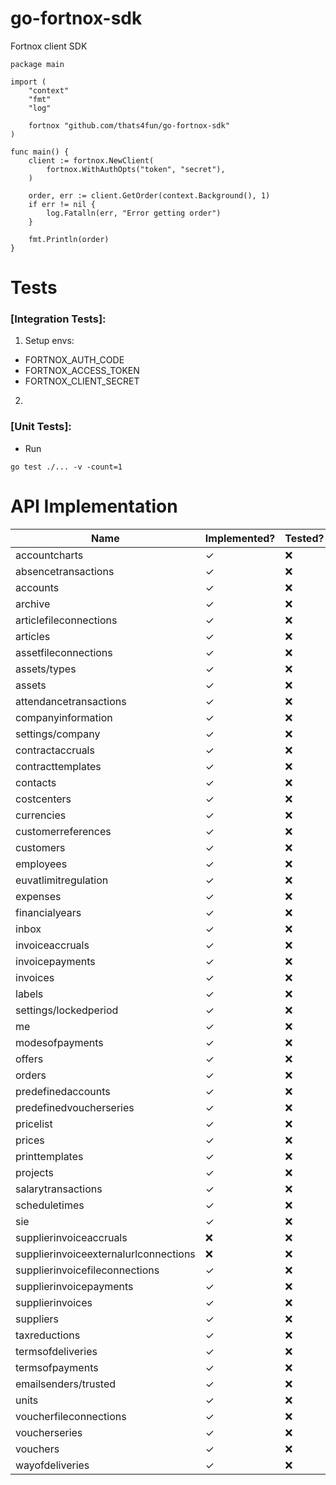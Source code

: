# go-fortnox-sdk

Fortnox client SDK

```
package main

import (
	"context"
	"fmt"
	"log"

	fortnox "github.com/thats4fun/go-fortnox-sdk"
)

func main() {
	client := fortnox.NewClient(
		fortnox.WithAuthOpts("token", "secret"),
	)

	order, err := client.GetOrder(context.Background(), 1)
	if err != nil {
		log.Fatalln(err, "Error getting order")
	}

	fmt.Println(order)
}

```

# Tests

### [Integration Tests]:

1. Setup envs:

- FORTNOX_AUTH_CODE
- FORTNOX_ACCESS_TOKEN
- FORTNOX_CLIENT_SECRET

2.

### [Unit Tests]:

- Run

```
go test ./... -v -count=1
```

# API Implementation

| Name                                  | Implemented? | Tested?   | 
|---------------------------------------|-------------|-----------| 
| accountcharts                         | ✓           | ❌         |  
| absencetransactions                   | ✓           | ❌         |   
| accounts                              | ✓           | ❌         |  
| archive                               | ✓           | ❌         |  
| articlefileconnections                | ✓           | ❌         |  
| articles                              | ✓           | ❌         |  
| assetfileconnections                  | ✓           | ❌         |  
| assets/types                          | ✓           | ❌         |  
| assets                                | ✓           | ❌         |  
| attendancetransactions                | ✓           | ❌         |  
| companyinformation                    | ✓           | ❌         |  
| settings/company                      | ✓           | ❌         |  
| contractaccruals                      | ✓           | ❌         |  
| contracttemplates                     | ✓           | ❌         |  
| contacts                              | ✓           | ❌         |  
| costcenters                           | ✓           | ❌         |  
| currencies                            | ✓           | ❌         |  
| customerreferences                    | ✓           | ❌         |  
| customers                             | ✓           | ❌         |  
| employees                             | ✓           | ❌         |  
| euvatlimitregulation                  | ✓           | ❌         |  
| expenses                              | ✓           | ❌         |  
| financialyears                        | ✓           | ❌         |  
| inbox                                 | ✓           | ❌         |  
| invoiceaccruals                       | ✓           | ❌         |  
| invoicepayments                       | ✓           | ❌         |  
| invoices                              | ✓           | ❌         |  
| labels                                | ✓           | ❌         |  
| settings/lockedperiod                 | ✓           | ❌         |  
| me                                    | ✓           | ❌         |  
| modesofpayments                       | ✓           | ❌         |  
| offers                                | ✓           | ❌         |  
| orders                                | ✓           | ❌         |  
| predefinedaccounts                    | ✓           | ❌         |  
| predefinedvoucherseries               | ✓           | ❌         |  
| pricelist                             | ✓           | ❌         |  
| prices                                | ✓           | ❌         |  
| printtemplates                        | ✓           | ❌         |  
| projects                              | ✓           | ❌         |  
| salarytransactions                    | ✓           | ❌         |  
| scheduletimes                         | ✓           | ❌         |  
| sie                                   | ✓           | ❌         |  
| supplierinvoiceaccruals               | ❌           | ❌         |  
| supplierinvoiceexternalurlconnections | ❌           | ❌         |  
| supplierinvoicefileconnections        | ✓            | ❌         |  
| supplierinvoicepayments               | ✓           | ❌         |  
| supplierinvoices                      | ✓           | ❌         |  
| suppliers                             | ✓           | ❌         |  
| taxreductions                         | ✓           | ❌         |  
| termsofdeliveries                     | ✓           | ❌         |  
| termsofpayments                       | ✓           | ❌         |  
| emailsenders/trusted                  | ✓           | ❌         |  
| units                                 | ✓           | ❌         |  
| voucherfileconnections                | ✓           | ❌         |  
| voucherseries                         | ✓           | ❌         |  
| vouchers                              | ✓           | ❌         |  
| wayofdeliveries                       | ✓           | ❌         |  
